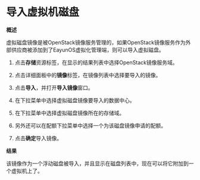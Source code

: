 # 导入虚拟机磁盘

**概述**

虚拟磁盘镜像是被OpenStack镜像服务管理的，如果OpenStack镜像服务作为外部供应商被添加到了EayunOS虚拟化管理端，则可以导入虚拟磁盘。

1. 点击**存储**资源标签，在显示的结果列表中选择OpenStack镜像服务域。

2. 点击详细面板中的**镜像**标签，在镜像列表中选择要导入的镜像。

3. 点击**导入**，并打开**导入镜像**窗口。

4. 在下拉菜单中选择虚拟磁盘镜像要导入的数据中心。

5. 在下拉菜单中选择虚拟磁盘镜像所在的存储域。

6. 另外还可以在配额下拉菜单中选择一个为该磁盘镜像申请的配额。

7. 点击**确定**导入镜像。

**结果**

该镜像作为一个浮动磁盘被导入，并且显示在磁盘列表中，现在可以将它附加到一个虚拟机上了。

